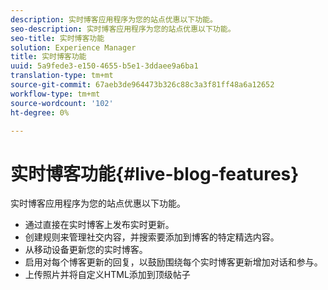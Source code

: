 ```yaml
---
description: 实时博客应用程序为您的站点优惠以下功能。
seo-description: 实时博客应用程序为您的站点优惠以下功能。
seo-title: 实时博客功能
solution: Experience Manager
title: 实时博客功能
uuid: 5a9fede3-e150-4655-b5e1-3ddaee9a6ba1
translation-type: tm+mt
source-git-commit: 67aeb3de964473b326c88c3a3f81ff48a6a12652
workflow-type: tm+mt
source-wordcount: '102'
ht-degree: 0%

---
```



# 实时博客功能{#live-blog-features}

实时博客应用程序为您的站点优惠以下功能。



* 通过直接在实时博客上发布实时更新。
* 创建规则来管理社交内容，并搜索要添加到博客的特定精选内容。
* 从移动设备更新您的实时博客。
* 启用对每个博客更新的回复，以鼓励围绕每个实时博客更新增加对话和参与。
* 上传照片并将自定义HTML添加到顶级帖子

